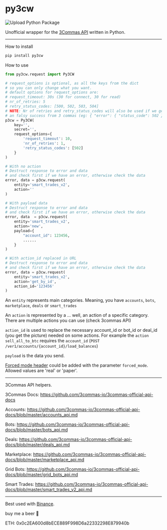 # py3cw

![Upload Python Package](https://github.com/bogdanteodoru/py3cw/workflows/Upload%20Python%20Package/badge.svg?branch=master)

Unofficial wrapper for the [3Commas API](https://github.com/3commas-io/3commas-official-api-docs) written in Python.
***

How to install 

```bash
pip install py3cw
```

How to use

```python
from py3cw.request import Py3CW

# request_options is optional, as all the keys from the dict
# so you can only change what you want.
# default options for request_options are:
# request_timeout: 30s (30 for connect, 30 for read)
# nr_of_retries: 5
# retry_status_codes: [500, 502, 503, 504]
# NOTE: Nr of retries and retry_status_codes will also be used if we get 
# an falsy success from 3 commas (eg: { "error": { "status_code": 502 }})
p3cw = Py3CW(
    key='', 
    secret='',
    request_options={
        'request_timeout': 10,
        'nr_of_retries': 1,
        'retry_status_codes': [502]
    }
)

# With no action
# Destruct response to error and data
# and check first if we have an error, otherwise check the data
error, data = p3cw.request(
    entity='smart_trades_v2',
    action=''
)

# With payload data
# Destruct response to error and data
# and check first if we have an error, otherwise check the data
error, data  = p3cw.request(
    entity='smart_trades_v2', 
    action='new', 
    payload={
        "account_id": 123456,
        ......
    }
)

# With action_id replaced in URL
# Destruct response to error and data
# and check first if we have an error, otherwise check the data
error, data = p3cw.request(
    entity='smart_trades_v2', 
    action='get_by_id',
    action_id='123456'
)
```

An `entity` represents main categories. Meaning, you have `accounts`, `bots`, `marketplace`, `deals` or `smart_trades`

An `action` is represented by a ... well, an action of a specific category. There are multiple actions you can use (check 3commas API)

`action_id` is used to replace the necessary account_id or bot_id or deal_id (you get the picture) needed on some actions. For example the `action` `sell_all_to_btc` requires the `account_id` (`POST /ver1/accounts/{account_id}/load_balances`)

`payload` is the data you send.

[Forced mode header](https://github.com/3commas-io/3commas-official-api-docs#api-modesreal-or-paper) could be added with the parameter `forced_mode`. Allowed values are 'real' or 'paper'.

***

3Commas API helpers.

3Commas Docs: https://github.com/3commas-io/3commas-official-api-docs

Accounts: https://github.com/3commas-io/3commas-official-api-docs/blob/master/accounts_api.md

Bots: https://github.com/3commas-io/3commas-official-api-docs/blob/master/bots_api.md

Deals: https://github.com/3commas-io/3commas-official-api-docs/blob/master/deals_api.md

Marketplace: https://github.com/3commas-io/3commas-official-api-docs/blob/master/marketplace_api.md

Grid Bots: https://github.com/3commas-io/3commas-official-api-docs/blob/master/grid_bots_api.md

Smart Trades: https://github.com/3commas-io/3commas-official-api-docs/blob/master/smart_trades_v2_api.md
***

Best used with [Binance](https://www.binance.com/en/register?ref=XEK765NE).

buy me a beer 🍺

ETH: 0x0c2EA600d8bECE889F998D6a22332298E879940b
